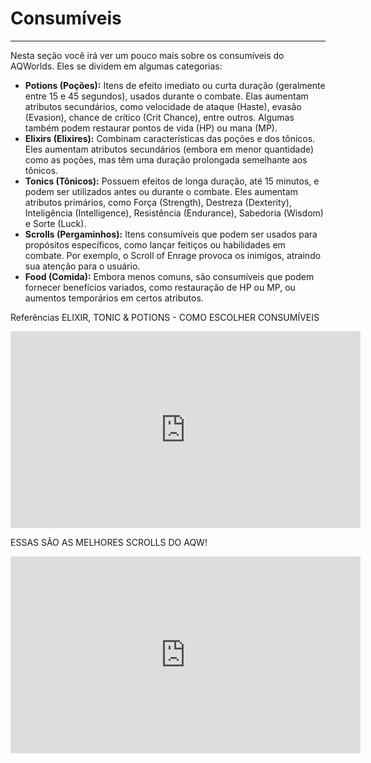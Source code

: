 # Consumíveis
---
Nesta seção você irá ver um pouco mais sobre os consumíveis do AQWorlds. Eles se dividem em algumas categorias:

- **Potions (Poções):** Itens de efeito imediato ou curta duração (geralmente entre 15 e 45 segundos), usados durante o combate. Elas aumentam atributos secundários, como velocidade de ataque (Haste), evasão (Evasion), chance de crítico (Crit Chance), entre outros. Algumas também podem restaurar pontos de vida (HP) ou mana (MP).
- **Elixirs (Elixires):** Combinam características das poções e dos tônicos. Eles aumentam atributos secundários (embora em menor quantidade) como as poções, mas têm uma duração prolongada semelhante aos tônicos. 
- **Tonics (Tônicos):** Possuem efeitos de longa duração, até 15 minutos, e podem ser utilizados antes ou durante o combate. Eles aumentam atributos primários, como Força (Strength), Destreza (Dexterity), Inteligência (Intelligence), Resistência (Endurance), Sabedoria (Wisdom) e Sorte (Luck).
- **Scrolls (Pergaminhos):** Itens consumíveis que podem ser usados para propósitos específicos, como lançar feitiços ou habilidades em combate. Por exemplo, o Scroll of Enrage provoca os inimigos, atraindo sua atenção para o usuário.
- **Food (Comida):** Embora menos comuns, são consumíveis que podem fornecer benefícios variados, como restauração de HP ou MP, ou aumentos temporários em certos atributos.


Referências
ELIXIR, TONIC & POTIONS - COMO ESCOLHER CONSUMÍVEIS
<iframe width="560" height="315" src="https://www.youtube.com/embed/Zzmp3azwedk?si=W1xxYvuB8pcXBjjk" title="YouTube video player" frameborder="0" allow="accelerometer; autoplay; clipboard-write; encrypted-media; gyroscope; picture-in-picture; web-share" referrerpolicy="strict-origin-when-cross-origin" allowfullscreen></iframe>

ESSAS SÃO AS MELHORES SCROLLS DO AQW!
<iframe width="560" height="315" src="https://www.youtube.com/embed/7VV33fB9NaQ?si=tTB9jsem-NeFH2aR" title="YouTube video player" frameborder="0" allow="accelerometer; autoplay; clipboard-write; encrypted-media; gyroscope; picture-in-picture; web-share" referrerpolicy="strict-origin-when-cross-origin" allowfullscreen></iframe>
